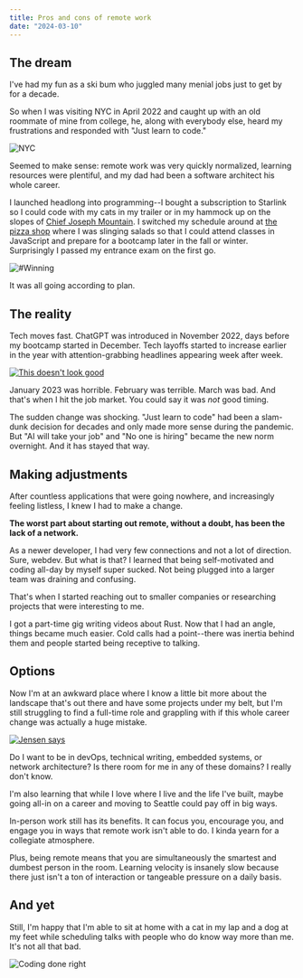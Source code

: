 ```yaml
---
title: Pros and cons of remote work 
date: "2024-03-10"
---
```


## The dream

I've had my fun as a ski bum who juggled many menial jobs just to get by for a decade.

So when I was visiting NYC in April 2022 and caught up with an old roommate of mine from college, he, along with everybody else, heard my frustrations and responded with "Just learn to code."

![NYC](../nyc.jpg "Learn to code, bro")

Seemed to make sense: remote work was very quickly normalized, learning resources were plentiful, and my dad had been a software architect his whole career.

I launched headlong into programming--I bought a subscription to Starlink so I could code with my cats in my trailer or in my hammock up on the slopes of [Chief Joseph Mountain](https://en.wikipedia.org/wiki/Chief_Joseph_Mountain). I switched my schedule around at [the pizza shop](https://www.oregonlive.com/travel/2022/08/the-gold-room-beloved-pizza-place-in-joseph-will-close-after-3-years.html) where I was slinging salads so that I could attend classes in JavaScript and prepare for a bootcamp later in the fall or winter. Surprisingly I passed my entrance exam on the first go.

![#Winning](../hammock_cat.jpg "Yes")

It was all going according to plan.

## The reality

Tech moves fast. ChatGPT was introduced in November 2022, days before my bootcamp started in December. Tech layoffs started to increase earlier in the year with attention-grabbing headlines appearing week after week.

[![This doesn't look good](../layoffs_2.png "Bad news")](https://techcrunch.com/2024/03/06/tech-layoffs-2023-list/)

January 2023 was horrible. February was terrible. March was bad. And that's when I hit the job market. You could say it was *not* good timing.

The sudden change was shocking. "Just learn to code" had been a slam-dunk decision for decades and only made more sense during the pandemic. But "AI will take your job" and "No one is hiring" became the new norm overnight. And it has stayed that way.

## Making adjustments

After countless applications that were going nowhere, and increasingly feeling listless, I knew I had to make a change.

**The worst part about starting out remote, without a doubt, has been the lack of a network.**

As a newer developer, I had very few connections and not a lot of direction. Sure, webdev. But what is that? I learned that being self-motivated and coding all-day by myself super sucked. Not being plugged into a larger team was draining and confusing.

That's when I started reaching out to smaller companies or researching projects that were interesting to me.

I got a part-time gig writing videos about Rust. Now that I had an angle, things became much easier. Cold calls had a point--there was inertia behind them and people started being receptive to talking.

## Options

Now I'm at an awkward place where I know a little bit more about the landscape that's out there and have some projects under my belt, but I'm still struggling to find a full-time role and grappling with if this whole career change was actually a huge mistake.

[![Jensen says](../nvidia.png "Ooopsies")](https://www.instagram.com/p/C3-fUm8t-us/?utm_source=ig_web_copy_link&igsh=MzRlODBiNWFlZA==)

Do I want to be in devOps, technical writing, embedded systems, or network architecture? Is there room for me in any of these domains? I really don't know.

I'm also learning that while I love where I live and the life I've built, maybe going all-in on a career and moving to Seattle could pay off in big ways.

In-person work still has its benefits. It can focus you, encourage you, and engage you in ways that remote work isn't able to do. I kinda yearn for a collegiate atmosphere.

Plus, being remote means that you are simultaneously the smartest and dumbest person in the room. Learning velocity is insanely slow because there just isn't a ton of interaction or tangeable pressure on a daily basis.

## And yet

Still, I'm happy that I'm able to sit at home with a cat in my lap and a dog at my feet while scheduling talks with people who do know way more than me. It's not all that bad.

![Coding done right](../hammock_dog.jpg "Hammock code cracked")
